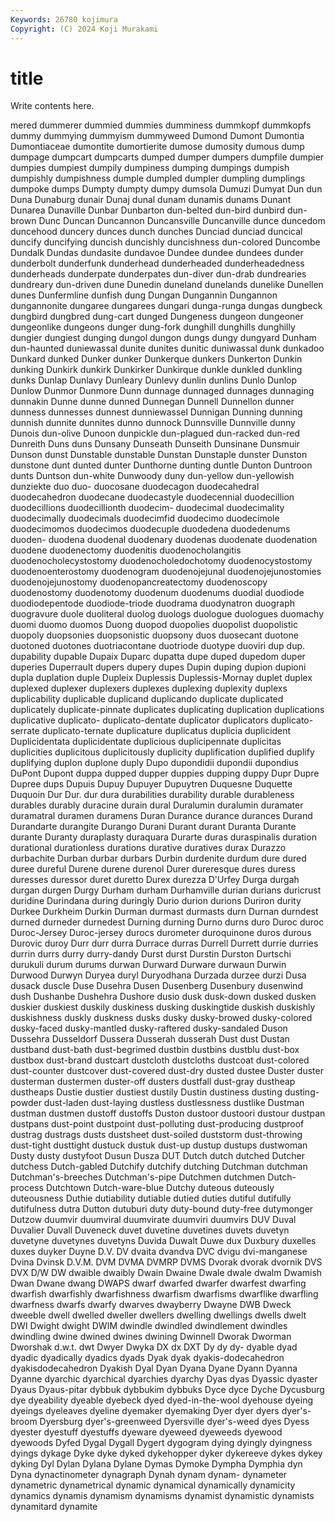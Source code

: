 ```yaml
---
Keywords: 26780 kojimura
Copyright: (C) 2024 Koji Murakami
---
```


# title

Write contents here.



mered dummerer dummied
dummies dumminess dummkopf dummkopfs dummy dummying dummyism dummyweed Dumond Dumont
Dumontia Dumontiaceae dumontite dumortierite dumose dumosity dumous dump dumpage dumpcart
dumpcarts dumped dumper dumpers dumpfile dumpier dumpies dumpiest dumpily dumpiness
dumping dumpings dumpish dumpishly dumpishness dumple dumpled dumpler dumpling dumplings
dumpoke dumps Dumpty dumpty dumpy dumsola Dumuzi Dumyat Dun dun
Duna Dunaburg dunair Dunaj dunal dunam dunamis dunams Dunant Dunarea
Dunaville Dunbar Dunbarton dun-belted dun-bird dunbird dun-brown Dunc Duncan Duncannon
Duncansville Duncanville dunce duncedom duncehood duncery dunces dunch dunches Dunciad
dunciad duncical duncify duncifying duncish duncishly duncishness dun-colored Duncombe Dundalk
Dundas dundasite dundavoe Dundee dundee dundees dunder dunderbolt dunderfunk dunderhead
dunderheaded dunderheadedness dunderheads dunderpate dunderpates dun-diver dun-drab dundrearies dundreary dun-driven
dune Dunedin duneland dunelands dunelike Dunellen dunes Dunfermline dunfish dung
Dungan Dungannin Dungannon dungannonite dungaree dungarees dungari dunga-runga dungas dungbeck
dungbird dungbred dung-cart dunged Dungeness dungeon dungeoner dungeonlike dungeons dunger
dung-fork dunghill dunghills dunghilly dungier dungiest dunging dungol dungon dungs
dungy dungyard Dunham dun-haunted duniewassal dunite dunites dunitic duniwassal dunk
dunkadoo Dunkard dunked Dunker dunker Dunkerque dunkers Dunkerton Dunkin dunking
Dunkirk dunkirk Dunkirker Dunkirque dunkle dunkled dunkling dunks Dunlap Dunlavy
Dunleary Dunlevy dunlin dunlins Dunlo Dunlop Dunlow Dunmor Dunmore Dunn
dunnage dunnaged dunnages dunnaging dunnakin Dunne dunne dunned Dunnegan Dunnell
Dunnellon dunner dunness dunnesses dunnest dunniewassel Dunnigan Dunning dunning dunnish
dunnite dunnites dunno dunnock Dunnsville Dunnville dunny Dunois dun-olive Dunoon
dunpickle dun-plagued dun-racked dun-red Dunreith Duns duns Dunsany Dunseath Dunseith
Dunsinane Dunsmuir Dunson dunst Dunstable dunstable Dunstan Dunstaple dunster Dunston
dunstone dunt dunted dunter Dunthorne dunting duntle Dunton Duntroon dunts
Duntson dun-white Dunwoody duny dun-yellow dun-yellowish dunziekte duo duo- duocosane
duodecagon duodecahedral duodecahedron duodecane duodecastyle duodecennial duodecillion duodecillions duodecillionth duodecim-
duodecimal duodecimality duodecimally duodecimals duodecimfid duodecimo duodecimole duodecimomos duodecimos duodecuple
duodedena duodedenums duoden- duodena duodenal duodenary duodenas duodenate duodenation duodene
duodenectomy duodenitis duodenocholangitis duodenocholecystostomy duodenocholedochotomy duodenocystostomy duodenoenterostomy duodenogram duodenojejunal duodenojejunostomies
duodenojejunostomy duodenopancreatectomy duodenoscopy duodenostomy duodenotomy duodenum duodenums duodial duodiode duodiodepentode
duodiode-triode duodrama duodynatron duograph duogravure duole duoliteral duolog duologs duologue
duologues duomachy duomi duomo duomos Duong duopod duopolies duopolist duopolistic
duopoly duopsonies duopsonistic duopsony duos duosecant duotone duotoned duotones duotriacontane
duotriode duotype duoviri dup dup. dupability dupable Dupaix Duparc dupatta
dupe duped dupedom duper duperies Duperrault dupers dupery dupes Dupin
duping dupion dupioni dupla duplation duple Dupleix Duplessis Duplessis-Mornay duplet
duplex duplexed duplexer duplexers duplexes duplexing duplexity duplexs duplicability duplicable
duplicand duplicando duplicate duplicated duplicately duplicate-pinnate duplicates duplicating duplication duplications
duplicative duplicato- duplicato-dentate duplicator duplicators duplicato-serrate duplicato-ternate duplicature duplicatus duplicia
duplicident Duplicidentata duplicidentate duplicious duplicipennate duplicitas duplicities duplicitous duplicitously duplicity
duplification duplified duplify duplifying duplon duplone duply Dupo dupondidii dupondii
dupondius DuPont Dupont duppa dupped dupper duppies dupping duppy Dupr
Dupre Dupree dups Dupuis Dupuy Dupuyer Dupuytren Duquesne Duquette Duquoin
Dur Dur. dur dura durabilities durability durable durableness durables durably
duracine durain dural Duralumin duralumin duramater duramatral duramen duramens Duran
Durance durance durances Durand Durandarte durangite Durango Durani Durant durant
Duranta Durante durante Duranty duraplasty duraquara Durarte duras duraspinalis duration
durational durationless durations durative duratives durax Durazzo durbachite Durban durbar
durbars Durbin durdenite durdum dure dured duree dureful Durene durene
durenol Durer dureresque dures duress duresses duressor duret duretto Durex
durezza D'Urfey Durga durgah durgan durgen Durgy Durham durham Durhamville
durian durians duricrust duridine Durindana during duringly Durio durion durions
Duriron durity Durkee Durkheim Durkin Durman durmast durmasts durn Durnan
durndest durned durneder durnedest Durning durning Durno durns duro Duroc
duroc Duroc-Jersey Duroc-jersey durocs durometer duroquinone duros durous Durovic duroy
Durr durr durra Durrace durras Durrell Durrett durrie durries durrin
durrs durry durry-dandy Durst durst Durstin Durston Durtschi durukuli durum
durums durwan Durward Durware durwaun Durwin Durwood Durwyn Duryea duryl
Duryodhana Durzada durzee durzi Dusa dusack duscle Duse Dusehra Dusen
Dusenberg Dusenbury dusenwind dush Dushanbe Dushehra Dushore dusio dusk dusk-down
dusked dusken duskier duskiest duskily duskiness dusking duskingtide duskish duskishly
duskishness duskly duskness dusks dusky dusky-browed dusky-colored dusky-faced dusky-mantled dusky-raftered
dusky-sandaled Duson Dussehra Dusseldorf Dussera Dusserah dusserah Dust dust Dustan
dustband dust-bath dust-begrimed dustbin dustbins dustblu dust-box dustbox dust-brand dustcart
dustcloth dustcloths dustcoat dust-colored dust-counter dustcover dust-covered dust-dry dusted dustee
Duster duster dusterman dustermen duster-off dusters dustfall dust-gray dustheap dustheaps
Dustie dustier dustiest dustily Dustin dustiness dusting dusting-powder dust-laden dust-laying
dustless dustlessness dustlike Dustman dustman dustmen dustoff dustoffs Duston dustoor
dustoori dustour dustpan dustpans dust-point dustpoint dust-polluting dust-producing dustproof dustrag
dustrags dusts dustsheet dust-soiled duststorm dust-throwing dust-tight dusttight dustuck dustuk
dust-up dustup dustups dustwoman Dusty dusty dustyfoot Dusun Dusza DUT
Dutch dutch dutched Dutcher dutchess Dutch-gabled Dutchify dutchify dutching Dutchman
dutchman Dutchman's-breeches Dutchman's-pipe Dutchmen dutchmen Dutch-process Dutchtown Dutch-ware-blue Dutchy duteous
duteously duteousness Duthie dutiability dutiable dutied duties dutiful dutifully dutifulness
dutra Dutton dutuburi duty duty-bound duty-free dutymonger Dutzow duumvir duumviral
duumvirate duumviri duumvirs DUV Duval Duvalier Duvall Duveneck duvet duvetine
duvetines duvets duvetyn duvetyne duvetynes duvetyns Duvida Duwalt Duwe dux
Duxbury duxelles duxes duyker Duyne D.V. DV dvaita dvandva DVC
dvigu dvi-manganese Dvina Dvinsk D.V.M. DVM DVMA DVMRP DVMS Dvorak
dvorak dvornik DVS DVX D/W DW dwaible dwaibly Dwain Dwaine
Dwale dwale dwalm Dwamish Dwan Dwane dwang DWAPS dwarf dwarfed
dwarfer dwarfest dwarfing dwarfish dwarfishly dwarfishness dwarfism dwarfisms dwarflike dwarfling
dwarfness dwarfs dwarfy dwarves dwayberry Dwayne DWB Dweck dweeble dwell
dwelled dweller dwellers dwelling dwellings dwells dwelt DWI Dwight dwight
DWIM dwindle dwindled dwindlement dwindles dwindling dwine dwined dwines dwining
Dwinnell Dworak Dworman Dworshak d.w.t. dwt Dwyer Dwyka DX dx
DXT Dy dy dy- dyable dyad dyadic dyadically dyadics dyads
Dyak dyak dyakis-dodecahedron dyakisdodecahedron Dyakish Dyal Dyan Dyana Dyane Dyann
Dyanna Dyanne dyarchic dyarchical dyarchies dyarchy Dyas dyas Dyassic dyaster
Dyaus Dyaus-pitar dybbuk dybbukim dybbuks Dyce dyce Dyche Dycusburg dye
dyeability dyeable dyebeck dyed dyed-in-the-wool dyehouse dyeing dyeings dyeleaves dyeline
dyemaker dyemaking Dyer dyer dyers dyer's-broom Dyersburg dyer's-greenweed Dyersville dyer's-weed
dyes Dyess dyester dyestuff dyestuffs dyeware dyeweed dyeweeds dyewood dyewoods
Dyfed Dygal Dygall Dygert dygogram dying dyingly dyingness dyings dykage
Dyke dyke dyked dykehopper dyker dykereeve dykes dykey dyking Dyl
Dylan Dylana Dylane Dymas Dymoke Dympha Dymphia dyn Dyna dynactinometer
dynagraph Dynah dynam dynam- dynameter dynametric dynametrical dynamic dynamical dynamically
dynamicity dynamics dynamis dynamism dynamisms dynamist dynamistic dynamists dynamitard dynamite

